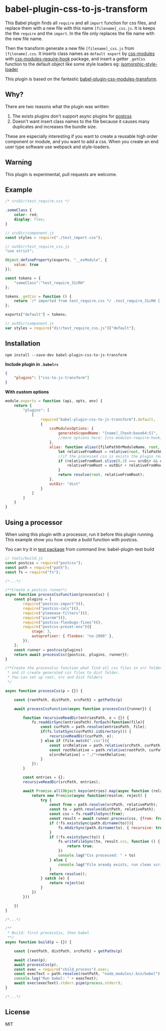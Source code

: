 # babel-plugin-css-to-js-transform

This Babel plugin finds all `require` and all `import` function for css files, 
and replace them with a new file with this name `[filename]_css.js`.
It is keeps the the `require` and the `import`. 
In the file only replaces the file name with the new file name.

Then the transform generate a new file `[filename]_css.js` from `[filename].css`. 
It inserts class names as `default export` by [css-modules](https://github.com/css-modules/css-modules)
with [css-modules-require-hook](https://github.com/css-modules/css-modules-require-hook) package,
and insert a getter `_getCss` function to the default object like 
some style loaders eg: [isomorphic-style-loader](https://github.com/kriasoft/isomorphic-style-loader)

This plugin is based on the fantastic 
[babel-plugin-css-modules-transform](https://github.com/michalkvasnicak/babel-plugin-css-modules-transform).

## Why?

There are two reasons what the plugin was written: 

1. The exists plugins don't support async plugins for [postcss](https://github.com/postcss/postcss)
2. Doesn't want insert class names to the file because it causes many duplicates and increases the bundle size.

These are especially interesting if you want to create a reusable high order component or module,
and you want to add a css. When you create an end user type software use webpack and style-loaders.

## Warning

This plugin is experimental, pull requests are welcome.

## Example

```css
/* srcDir/test_require.css */

.someClass {
    color: red;
    display: flex;
}
```

```js
// srcDir/component.js
const styles = require("./test_import.css");
```

```js
// outDir/test_require_css.js
"use strict";

Object.defineProperty(exports, "__esModule", {
    value: true
});

const tokens = {
    "someClass":"test_require_31cRH"
}; 

tokens._getCss = function () {
    return `/* imported from test_require.css */ .test_require_31cRH { color: red; display: flex; } `;
};

exports["default"] = tokens;
```

```js
// outDir/component.js
var styles = require("dir/test_require_css.js")["default"];
```

## Installation

```console
npm install --save-dev babel-plugin-css-to-js-transform
```

**Include plugin in `.babelrc`**

```json
{
    "plugins": ["css-to-js-transform"]
}
```

**With custom options**

```js
module.exports = function (api, opts, env) {
    return {
        "plugins": [
            [
                require("babel-plugin-css-to-js-transform").default,
                {
                    cssModulesOptions: {
                        generateScopedName: "[name]_[hash:base64:5]",
                        //more options here: [css-modules-require-hook](https://github.com/css-modules/css-modules-require-hook)
                    },
                    alias: function alias({filePathOrModuleName, root, outDir, srcDir}) {
                        let relativeFromRoot = relative(root, filePathOrModuleName);
                        //if the processed css is exists the plugin read it from out folder.
                        if (relativeFromRoot.slice(0,3) === srcDir && existsSync(resolve(root, outDir + relativeFromRoot.slice(3)))){
                            relativeFromRoot = outDir + relativeFromRoot.slice(3)
                        }
                        return resolve(root, relativeFromRoot);
                    },
                    outDir: "dist"
                }
            ]
        ]
    }
}
```

## Using a processor

When using this plugin with a processor, run it before this plugin running.
This example show you how create a build function with postcss.

You can try it in [test package](test/README.md) from command line: babel-plugin-test build

```js
// tools/build.js
const postcss = require("postcss");
const path = require("path");
const fs = require("fs");

/*...*/

/**Create a postcss runner*/
async function processCssFunction(processCss) {
    const plugins = [
        require("postcss-import")(),
        require("postcss-calc")(),
        require("pleeease-filters")(),
        require("pixrem")(),
        require("postcss-flexbugs-fixes")(),
        require("postcss-preset-env")({
            stage: 3,
            autoprefixer: { flexbox: "no-2009" },
        }),
    ];
    const runner = postcss(plugins)
    return await processCss({postcss, plugins, runner});
}

/**Create the processCss function what find all css files in src folder,
 * and it create generated css files to dist folder.
 * You can set up root, src and dist folders
 */

async function processCss(p = {}) {

    const {rootPath, distPath, srcPath} = getPaths(p)

    await processCssFunction(async function processCss({runner}) {

        function recursiveReadDir(entriesPath, o = {}) {
            fs.readdirSync(entriesPath).forEach(function(file){
                const curPath = path.resolve(entriesPath, file);
                if(fs.lstatSync(curPath).isDirectory()) {
                    recursiveReadDir(curPath, o);
                } else if (file.match(".css")){
                    const srcRelative = path.relative(srcPath, curPath);
                    const rootRelative = path.relative(rootPath, curPath);
                    o[srcRelative] = "./"+rootRelative;
                }
            });
        }

        const entries = {};
        recursiveReadDir(srcPath, entries);

        await Promise.all(Object.keys(entries).map(async function (relativePath) {
            return new Promise(async function(resolve, reject) {
                try {
                    const from = path.resolve(srcPath, relativePath);
                    const to = path.resolve(distPath, relativePath);
                    const css = fs.readFileSync(from);
                    const result = await runner.process(css, {from: from, to: to})
                    if (!fs.existsSync(path.dirname(to))){
                        fs.mkdirSync(path.dirname(to), { recursive: true });
                    }
                    if (!fs.existsSync(to)) {
                        fs.writeFileSync(to, result.css, function () {
                            return true;
                        })
                        console.log("Css processed: " + to)
                    } else {
                        console.log("File aready exists, run clean script or delete it manually before process css: " + to)
                    }
                    return resolve();
                } catch (e) {
                    return reject(e)
                }
            })
        }))

    })
}

/*...*/

/**
 * Build: first processCss, then babel
 **/
async function build(p = {}) {

    const {rootPath, distPath, srcPath} = getPaths(p)

    await clean(p);
    await processCss(p);
    const exec = require("child_process").exec;
    const execText = path.resolve(rootPath, "node_modules/.bin/babel") + " " + srcPath + " --presets=babel-preset-for-test --out-dir " + distPath;
    console.log("Run babel: " + execText);
    await exec(execText).stderr.pipe(process.stderr);
}

/*...*/

```

## License

MIT

